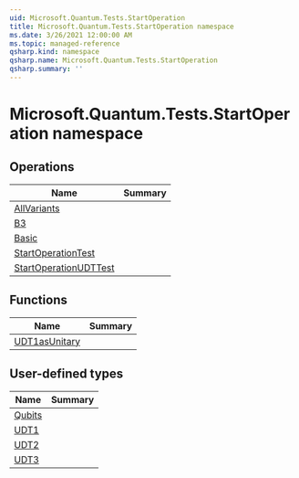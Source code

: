 ```yaml
---
uid: Microsoft.Quantum.Tests.StartOperation
title: Microsoft.Quantum.Tests.StartOperation namespace
ms.date: 3/26/2021 12:00:00 AM
ms.topic: managed-reference
qsharp.kind: namespace
qsharp.name: Microsoft.Quantum.Tests.StartOperation
qsharp.summary: ''
---
```


# Microsoft.Quantum.Tests.StartOperation namespace




<!-- summaries -->

## Operations

| Name | Summary |
|------|---------|
|[AllVariants](xref:Microsoft.Quantum.Tests.StartOperation.AllVariants) | |
|[B3](xref:Microsoft.Quantum.Tests.StartOperation.B3) | |
|[Basic](xref:Microsoft.Quantum.Tests.StartOperation.Basic) | |
|[StartOperationTest](xref:Microsoft.Quantum.Tests.StartOperation.StartOperationTest) | |
|[StartOperationUDTTest](xref:Microsoft.Quantum.Tests.StartOperation.StartOperationUDTTest) | |

## Functions

| Name | Summary |
|------|---------|
|[UDT1asUnitary](xref:Microsoft.Quantum.Tests.StartOperation.UDT1asUnitary) | |

## User-defined types

| Name | Summary |
|------|---------|
|[Qubits](xref:Microsoft.Quantum.Tests.StartOperation.Qubits) | |
|[UDT1](xref:Microsoft.Quantum.Tests.StartOperation.UDT1) | |
|[UDT2](xref:Microsoft.Quantum.Tests.StartOperation.UDT2) | |
|[UDT3](xref:Microsoft.Quantum.Tests.StartOperation.UDT3) | |
<!-- /summaries -->
